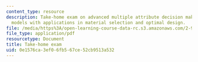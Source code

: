 ```yaml
---
content_type: resource
description: Take-home exam on advanced multiple attribute decision making (MADM)
  models with applications in material selection and optimal design.
file: /media/https%3A/open-learning-course-data-rc.s3.amazonaws.com/2-994-madm-with-applications-in-material-selection-and-optimal-design-january-iap-2007/0e1576ca3ef06fb567ce52cb9513a532_exam.pdf
file_type: application/pdf
resourcetype: Document
title: Take-home exam
uid: 0e1576ca-3ef0-6fb5-67ce-52cb9513a532
---
```

